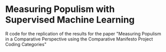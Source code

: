 # Measuring Populism with Supervised Machine Learning
R code for the replication of the results for the paper "Measuring Populism in a Comparative Perspective using the Comparative Manifesto Project Coding Categories"
